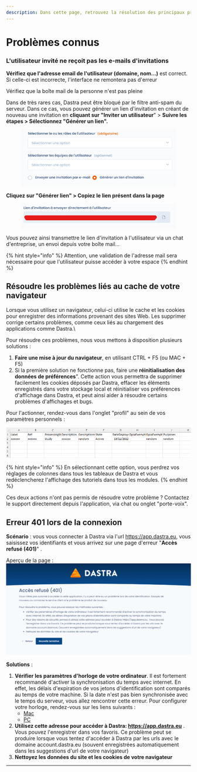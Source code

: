 ```yaml
---
description: Dans cette page, retrouvez la résolution des principaux problèmes connus.
---
```


# Problèmes connus

### L'utilisateur invité ne reçoit pas les e-mails d'invitations

**Vérifiez que l'adresse email de l'utilisateur (domaine, nom...)** est correct. Si celle-ci est incorrecte, l'interface ne remontera pas d'erreur

Vérifiez que la boîte mail de la personne n'est pas pleine

Dans de très rares cas, Dastra peut être bloqué par le filtre anti-spam du serveur. Dans ce cas, vous pouvez générer un lien d'invitation en créant de nouveau une invitation en **cliquant sur "Inviter un utilisateur**" > **Suivre les étapes > Sélectionnez "Générer un lien".**&#x20;

<figure><img src="../.gitbook/assets/image.png" alt=""><figcaption></figcaption></figure>

**Cliquez sur "Générer lien" > Copiez le lien présent dans la page**

<figure><img src="../.gitbook/assets/image (2).png" alt=""><figcaption></figcaption></figure>

Vous pouvez ainsi transmettre le lien d'invitation à l'utilisateur via un chat d'entreprise, un envoi depuis votre boîte mail...

{% hint style="info" %}
Attention, une validation de l'adresse mail sera nécessaire pour que l'utilisateur puisse accéder à votre espace
{% endhint %}

## Résoudre les problèmes liés au cache de votre navigateur

Lorsque vous utilisez un navigateur, celui-ci utilise le cache et les cookies pour enregistrer des informations provenant des sites Web. Les supprimer corrige certains problèmes, comme ceux liés au chargement des applications comme Dastra.\


Pour résoudre ces problèmes, nous vous mettons à disposition plusieurs solutions : &#x20;

1. **Faire une mise à jour du navigateur**, en utilisant CTRL + F5 (ou MAC + F5)&#x20;
2. Si la première solution ne fonctionne pas, faire une **réinitialisation des données de préférences**". Cette action vous permettra de supprimer facilement les cookies déposés par Dastra, effacer les éléments enregistrés dans votre stockage local et réinitialiser vos préférences d'affichage dans Dastra, et peut ainsi aider à résoudre certains problèmes d'affichages et bugs.

Pour l'actionner, rendez-vous dans l'onglet "profil" au sein de vos paramètres personnels :&#x20;

![](<../.gitbook/assets/image (3).png>)

{% hint style="info" %}
En sélectionnant cette option, vous perdrez vos réglages de colonnes dans tous les tableaux de Dastra et vous redéclencherez l'affichage des tutoriels dans tous les modules.&#x20;
{% endhint %}

Ces deux actions n'ont pas permis de résoudre votre problème ? Contactez le support directement depuis l'application, via chat ou onglet "porte-voix".



## Erreur 401 lors de la connexion

**Scénario** : vous vous connecter à Dastra via l'url https://app.dastra.eu, vous saisissez vos identifiants et vous arrivez sur une page d'erreur "**Accès refusé (401)**" .

Aperçu de la page :\
![](<../.gitbook/assets/image (1) (1) (1).png>)

**Solutions** :&#x20;

1. **Vérifier les paramètres d'horloge de votre ordinateur**. Il est fortement recommandé d'activer la synchronisation du temps avec internet. En effet, les délais d'expiration de vos jetons d'identification sont comparés au temps de votre machine. Si la date n'est pas bien synchronisée avec le temps du serveur, vous allez rencontrer cette erreur. Pour configurer votre horloge, rendez-vous sur les liens suivants :&#x20;
   * [Mac](https://support.apple.com/fr-fr/guide/mac-help/mchlp2996/mac)
   * [PC](https://support.microsoft.com/fr-fr/windows/comment-d%C3%A9finir-l-heure-et-le-fuseau-horaire-dfaa7122-479f-5b98-2a7b-fa0b6e01b261)
2. **Utilisez cette adresse pour accéder à Dastra: https://app.dastra.eu** . Vous pouvez l'enregistrer dans vos favoris. Ce problème peut se produire lorsque vous tentez d'accéder à Dastra par les urls avec le domaine account.dastra.eu (souvent enregistrées automatiquement dans les suggestions d'url de votre navigateur)
3. **Nettoyez les données du site et les cookies de votre navigateur**

****
